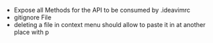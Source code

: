 * Expose all Methods for the API to be consumed by .ideavimrc
* gitignore File
* deleting a file in context menu should allow to paste it in at another place with p
